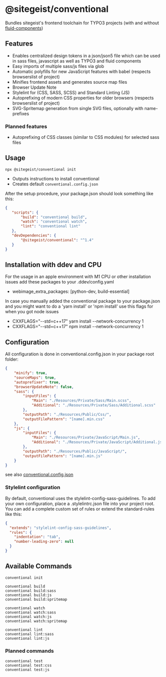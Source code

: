 # @sitegeist/conventional

Bundles sitegeist's frontend toolchain for TYPO3 projects (with and without [fluid-components](https://github.com/sitegeist/fluid-components))

## Features

* Enables centralized design tokens in a json/json5 file which can be used in sass files,
 javascript as well as TYPO3 and fluid components
* Easy imports of multiple sass/js files via glob
* Automatic polyfills for new JavaScript features with babel (respects browserslist of project)
* Minifies frontend assets and generates source map files
* Browser Update Note
* Stylelint for (CSS, SASS, SCSS) and Standard Linting (JS)
* Autoprefixing of modern CSS properties for older browsers (respects browserslist of project)
* SVG-Spritemap generation from single SVG files, optionally with name-prefixes

### Planned features

* Autoprefixing of CSS classes (similar to CSS modules) for selected sass files

## Usage

```
npx @sitegeist/conventional init
```

* Outputs instructions to install conventional
* Creates default `conventional.config.json`

After the setup procedure, your package.json should look something like this:

```json
{
   "scripts": {
       "build": "conventional build",
       "watch": "conventional watch",
       "lint": "conventional lint"
   },
   "devDependencies": {
       "@sitegeist/conventional": "^1.4"
   }
}
```

## Installation with ddev and CPU
For the usage in an apple environment with M1 CPU or other installation issues add these packages to your .ddev/config.yaml

* webimage_extra_packages: [python-dev, build-essential]

In case you manually added the conventional package to your package.json and you might want to do a 'yarn install' or 'npm install' use this flags for when you got node issues

* CXXFLAGS="--std=c++17" yarn install --network-concurrency 1
* CXXFLAGS="--std=c++17" npm install --network-concurrency 1

## Configuration

All configuration is done in conventional.config.json in your package root folder:

```json
{
    "minify": true,
    "sourceMaps": true,
    "autoprefixer": true,
    "browserUpdateNote": false,
    "sass": {
        "inputFiles": {
            "Main": "./Resources/Private/Sass/Main.scss",
            "Additional": "./Resources/Private/Sass/Additional.scss"
        },
        "outputPath": "./Resources/Public/Css/",
        "outputFilePattern": "[name].min.css"
    },
    "js": {
        "inputFiles": {
            "Main": "./Resources/Private/JavaScript/Main.js",
            "Additional": "./Resources/Private/JavaScript/Additional.js"
        },
        "outputPath": "./Resources/Public/JavaScript/",
        "outputFilePattern": "[name].min.js"
    }
}
```

see also [conventional.config.json](./lib/templates/conventional.config.json)

### Stylelint configuration
By default, conventional uses the stylelint-config-sass-guidelines. To add your own configuration, place a .stylelintrc.json file into your project root. You can add a complete custom set of rules or extend the standard-rules like this:
```json
{
  "extends": "stylelint-config-sass-guidelines",
  "rules": {
    "indentation": "tab",
    "number-leading-zero": null
  }
}
```

## Available Commands

```
conventional init

conventional build
conventional build:sass
conventional build:js
conventional build:spritemap

conventional watch
conventional watch:sass
conventional watch:js
conventional watch:spritemap

conventional lint
conventional lint:sass
conventional lint:js
```

### Planned commands

```
conventional test
conventional test:css
conventional test:js
```
